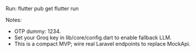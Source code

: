 Run:
  flutter pub get
  flutter run

Notes:
- OTP dummy: 1234.
- Set your Groq key in lib/core/config.dart to enable fallback LLM.
- This is a compact MVP; wire real Laravel endpoints to replace MockApi.
